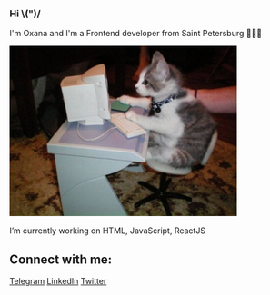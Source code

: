 ### Hi \\(")/

I'm Oxana and I'm a Frontend developer from Saint Petersburg 👩🏽‍💻

<img src="https://github.com/Oxana2332/Oxana2332/blob/main/cat%20dev.jpg" alt="cat developer" width='400px'/>

I’m currently working on HTML, JavaScript, ReactJS

<h2>Connect with me:</h2>

<a href="https://t.me/SPB_oxigen">Telegram</a>
<a href="https://www.linkedin.com/in/oxana-rozhkova/">LinkedIn</a>
<a href="https://twitter.com/far___north">Twitter</a>

<!--
**Oxana2332/Oxana2332** is a ✨ _special_ ✨ repository because its `README.md` (this file) appears on your GitHub profile.


- 🔭 I’m currently working on ...
- 🌱 I’m currently learning ...
- 👯 I’m looking to collaborate on ...
- 🤔 I’m looking for help with ...
- 💬 Ask me about ...
- 📫 How to reach me: ...
- 😄 Pronouns: ...
- ⚡ Fun fact: ...
-->
